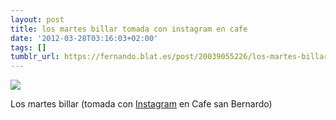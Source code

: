 ```yaml
---
layout: post
title: los martes billar tomada con instagram en cafe
date: '2012-03-28T03:16:03+02:00'
tags: []
tumblr_url: https://fernando.blat.es/post/20039055226/los-martes-billar-tomada-con-instagram-en-cafe
---
```

 ![](/tumblr_files/tumblr_m1km6rxdOH1qz4y16o1_640.jpg)  

Los martes billar (tomada con [Instagram](http://instagr.am) en Cafe san Bernardo)
